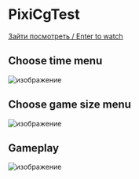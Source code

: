 # PixiCgTest

[Зайти посмотреть / Enter to watch](https://lenarqa.github.io/PixiCgTest/)

## Choose time menu
![изображение](https://user-images.githubusercontent.com/37902865/91194032-0363d500-e722-11ea-8cb0-712d8994febe.png)

## Choose game size menu
![изображение](https://user-images.githubusercontent.com/37902865/91194079-0a8ae300-e722-11ea-90bc-2b71a7818f02.png)

## Gameplay
![изображение](https://user-images.githubusercontent.com/37902865/91194124-137bb480-e722-11ea-9b43-93d58bc9e201.png)
